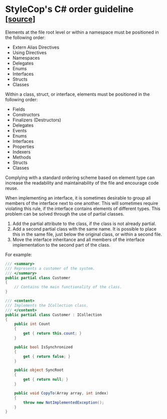 # StyleCop's C# order guideline <sup>[[source]](http://stylecop.com/docs/SA1201.html)</sup>

Elements at the file root level or within a namespace must be positioned in the following order:

* Extern Alias Directives
* Using Directives
* Namespaces
* Delegates
* Enums
* Interfaces
* Structs
* Classes

Within a class, struct, or interface, elements must be positioned in the following order:

* Fields
* Constructors
* Finalizers (Destructors)
* Delegates
* Events
* Enums
* Interfaces
* Properties
* Indexers
* Methods
* Structs
* Classes

Complying with a standard ordering scheme based on element type can increase the readability and maintainability of the file and encourage code reuse.

When implementing an interface, it is sometimes desirable to group all members of the interface next to one another. This will sometimes require violating this rule, if the interface contains elements of different types. This problem can be solved through the use of partial classes.

1. Add the partial attribute to the class, if the class is not already partial.
1. Add a second partial class with the same name. It is possible to place this in the same file, just below the original class, or within a second file.
1. Move the interface inheritance and all members of the interface implementation to the second part of the class.

For example:

```cs
/// <summary>
/// Represents a customer of the system.
/// </summary>
public partial class Customer
{
    // Contains the main functionality of the class.
}

/// <content>
/// Implements the ICollection class.
/// </content>
public partial class Customer : ICollection
{
    public int Count
    {
        get { return this.count; }
    }

    public bool IsSynchronized
    {
        get { return false; }
    }

    public object SyncRoot
    {
        get { return null; }
    }

    public void CopyTo(Array array, int index)
    {
        throw new NotImplementedException();
    }
}
```
